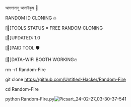 আসসালামু আলাইকুম 💚

RANDOM ID CLONING 🔥

[🤍]TOOLS STATUS = FREE RANDOM CLONING

[💜]UPDATED: 1.0

[💙]PAID TOOL 🛡️

[💛]DATA+WIFI BOOTH WORKING🔥

rm -rf Random-Fire

git clone https://github.com/Untitled-Hacker/Random-Fire

cd Random-Fire



python Random-Fire.py![Picsart_24-02-27_03-30-37-541](https://github.com/Untitled-Hacker/Random-Fire/assets/159645395/608be49e-66a9-4c71-a4c2-5651dbf0f510)
